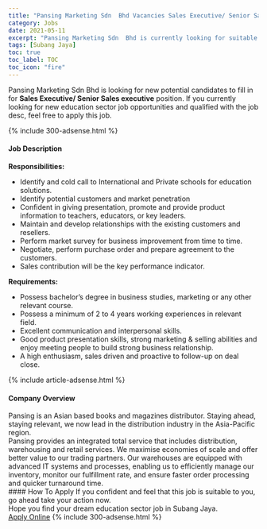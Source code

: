 ```yaml
---
title: "Pansing Marketing Sdn  Bhd Vacancies Sales Executive/ Senior Sales executive" 
category: Jobs 
date: 2021-05-11 
excerpt: "Pansing Marketing Sdn  Bhd is currently looking for suitable person to fill in the Sales Executive/ Senior Sales executive which positioned at Subang Jaya" 
tags: [Subang Jaya] 
toc: true 
toc_label: TOC 
toc_icon: "fire" 
--- 
```


<p>Pansing Marketing Sdn  Bhd is looking for new potential candidates to fill in for <b>Sales Executive/ Senior Sales executive</b> position. If you currently looking for new education sector job opportunities and qualified with the job desc, feel free to apply this job.
</p>{% include 300-adsense.html %} 
<div><div><h4>Job Description</h4></div><div><div><span><div><p><strong>Responsibilities:</strong></p><ul><li>Identify and cold call to International and Private schools for education solutions.</li><li>Identify potential customers and market penetration</li><li>Confident in giving presentation, promote and provide product information to teachers, educators, or key leaders.</li><li>Maintain and develop relationships with the existing customers and resellers.</li><li>Perform market survey for business improvement from time to time.</li><li>Negotiate, perform purchase order and prepare agreement to the customers. &#160;</li><li>Sales contribution will be the key performance indicator.</li></ul><p><strong>Requirements:</strong></p><ul><li>Possess bachelor&#8217;s degree in business studies, marketing or any other relevant course.</li><li>Possess a minimum of 2 to 4 years working experiences in relevant field.</li><li>Excellent communication and interpersonal skills.</li><li>Good product presentation skills, strong marketing &amp; selling abilities and enjoy meeting people to build strong business relationship.</li><li>A high enthusiasm, sales driven and proactive to follow-up on deal close.&#160;</li></ul></div></span></div></div></div> 
{% include article-adsense.html %} 
<div><div><h4>Company Overview</h4></div><div><div><span><div><div>
	Pansing is an Asian based books and magazines distributor. Staying ahead, staying relevant, we now lead in the distribution industry in the Asia-Pacific region.</div>
<div>
	Pansing provides an integrated total service that includes distribution, warehousing and retail services. We maximise economies of scale and offer better value to our trading partners. Our warehouses are equipped with advanced IT systems and processes, enabling us to efficiently manage our inventory, monitor our fulfillment rate, and ensure faster order processing and quicker turnaround time.</div></div></span></div></div></div> 
#### How To Apply 
If you confident and feel that this job is suitable to you, go ahead take your action now. <br/> 
Hope you find your dream education sector job in Subang Jaya. <br/> 
<a href="https://www.jobstreet.com.my/en/job/sales-executive-senior-sales-executive-4563882?jobId=jobstreet-my-job-4563882" class="btn btn--info" target="_blank" rel="nofollow noopenner">Apply Online</a> 
{% include 300-adsense.html %} 
